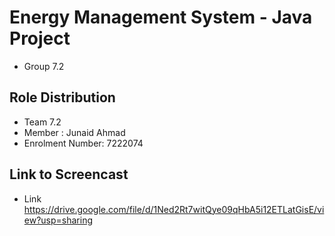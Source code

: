 # Energy Management System - Java Project
- Group 7.2

## Role Distribution

- Team 7.2
- Member : Junaid Ahmad
- Enrolment Number: 7222074

## Link to Screencast
- Link https://drive.google.com/file/d/1Ned2Rt7witQye09qHbA5i12ETLatGisE/view?usp=sharing

